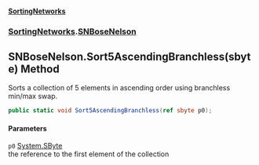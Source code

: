#### [SortingNetworks](index.md 'index')
### [SortingNetworks](SortingNetworks.md 'SortingNetworks').[SNBoseNelson](SortingNetworks_SNBoseNelson.md 'SortingNetworks.SNBoseNelson')
## SNBoseNelson.Sort5AscendingBranchless(sbyte) Method
Sorts a collection of 5 elements in ascending order using branchless min/max swap.  
```csharp
public static void Sort5AscendingBranchless(ref sbyte p0);
```
#### Parameters
<a name='SortingNetworks_SNBoseNelson_Sort5AscendingBranchless(sbyte)_p0'></a>
`p0` [System.SByte](https://docs.microsoft.com/en-us/dotnet/api/System.SByte 'System.SByte')  
the reference to the first element of the collection
  
